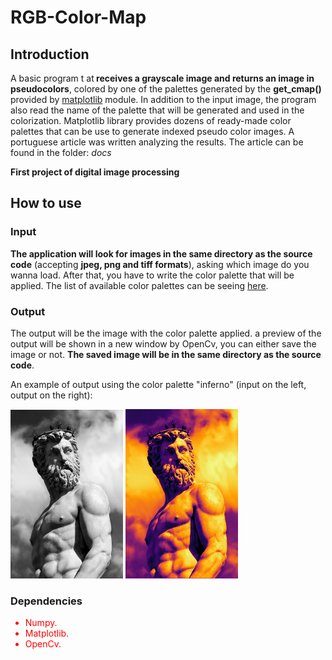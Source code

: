 # RGB-Color-Map

## Introduction

A basic program t at<b> receives a grayscale image and returns an image in pseudocolors</b>, colored by one of the palettes generated by the <b>get_cmap()</b> provided by <a href="https://matplotlib.org/">matplotlib</a> module. In addition to the input image, the program also read the name of the palette that will be generated and used in the colorization. Matplotlib library provides dozens of ready-made color palettes that can be use to generate indexed pseudo color images. A portuguese article was written analyzing the results. The article can be found in the folder: <i> docs </i>

<b>First project of digital image processing </b>


## How to use

### Input 
<b>The application will look for images in the same directory as the source code</b> (accepting <b>jpeg, png and tiff formats</b>), asking which image do you wanna load. After that, you have to write the color palette that will be applied. The list of available color palettes can be seeing <a href="https://matplotlib.org/stable/gallery/color/colormap_reference.html">here</a>. 

### Output

The output will be the image with the color palette applied. a preview of the output will be shown in a new window by OpenCv, you can either save the image or not. <b>The saved image will be in the same directory as the source code</b>.

An example of output using the color palette "inferno" (input on the left, output on the right):
<div style = "display: inline-block;">
<img src="https://github.com/Dinista/RGB-Color-Map/blob/main/Sample%20images/Sculpture.jpg" width="180">
<img src="https://github.com/Dinista/RGB-Color-Map/blob/main/Sample%20images/Inferno.PNG" width="180">
</div>

### Dependencies

<ul style = "color: red;">
<li>Numpy.</li>
<li>Matplotlib.</li>
<li>OpenCv.</li>
</ul>
